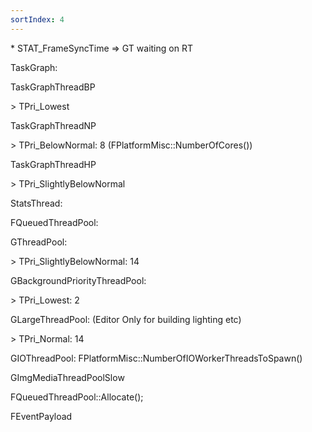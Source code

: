 ```yaml
---
sortIndex: 4
--- 
```

\* STAT_FrameSyncTime => GT waiting on RT

TaskGraph:

TaskGraphThreadBP

\> TPri_Lowest

TaskGraphThreadNP

\> TPri_BelowNormal: 8 (FPlatformMisc::NumberOfCores())

TaskGraphThreadHP

\> TPri_SlightlyBelowNormal



StatsThread:



FQueuedThreadPool:

GThreadPool:

\> TPri_SlightlyBelowNormal: 14

GBackgroundPriorityThreadPool:

\> TPri_Lowest: 2

GLargeThreadPool: (Editor Only for building lighting etc)

\> TPri_Normal: 14

GIOThreadPool: FPlatformMisc::NumberOfIOWorkerThreadsToSpawn()

GImgMediaThreadPoolSlow

FQueuedThreadPool::Allocate();

FEventPayload

